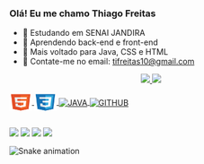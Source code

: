 ### Olá! Eu me chamo Thiago Freitas

- 🔭 Estudando em SENAI JANDIRA
- 🌱 Aprendendo back-end e front-end
- 👯 Mais voltado para Java, CSS e HTML
- 🤔 Contate-me no email: tifreitas10@gmail.com

<div align="center">
  <a href="https://github.com/Thiago1223">
  <img height="180em" src="https://github-readme-stats.vercel.app/api?username=Thiago1223&show_icons=true&theme=dracula&include_all_commits=true&count_private=true"/>
  <img height="180em" src="https://github-readme-stats.vercel.app/api/top-langs/?username=Thiago1223&layout=compact&langs_count=7&theme=dracula"/>
</div>
 
<div style="display: inline_block"><br>
  <img align="center" alt="HTML" height="30" width="40" src="https://raw.githubusercontent.com/devicons/devicon/master/icons/html5/html5-original.svg">
  <img align="center" alt="CSS" height="30" width="40" src="https://raw.githubusercontent.com/devicons/devicon/master/icons/css3/css3-original.svg">
  <img align="center" alt="JAVA" height="30" width="40" src="https://cdn.jsdelivr.net/gh/devicons/devicon/icons/java/java-original.svg">
  <img align="center" alt="GITHUB" height="30" width="40" src="https://cdn.jsdelivr.net/gh/devicons/devicon/icons/github/github-original.svg">  
</div>
  
##
  
<div> 
  <a href="https://instagram.com/thiago_freitas50" target="_blank"><img src="https://img.shields.io/badge/-Instagram-%23E4405F?style=for-the-badge&logo=instagram&logoColor=white" target="_blank"></a> 
  <a href = "mailto:tifreitas10@gmail.com"><img src="https://img.shields.io/badge/-Gmail-%23333?style=for-the-badge&logo=gmail&logoColor=white" target="_blank"></a>
  <a href="https://www.linkedin.com/in/thiago-freitas-89578b24a/" target="_blank"><img src="https://img.shields.io/badge/-LinkedIn-%230077B5?style=for-the-badge&logo=linkedin&logoColor=white" target="_blank"></a>
  <a href="https://www.facebook.com/profile.php?id=100014517697036" target="_blank"><img src="https://img.shields.io/badge/Facebook-1877F2?style=for-the-badge&logo=facebook&logoColor=white" target="_blank"></a>
  
  ![Snake animation](https://github.com/Thiago1223/Thiago1223/blob/output/github-contribution-grid-snake.svg)
  
</div>
  
